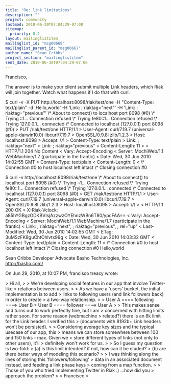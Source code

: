 ```yaml
---
title: "Re: link limitations"
description: ""
project: community
lastmod: 2010-06-30T07:04:29-07:00
sitemap:
  priority: 0.2
layout: mailinglistitem
mailinglist_id: "msg00668"
mailinglist_parent_id: "msg00667"
author_name: "Sean Cribbs"
project_section: "mailinglistitem"
sent_date: 2010-06-30T07:04:29-07:00
---
```



Francisco,

The answer is to make your client submit multiple Link headers, which Riak will 
join together. Watch what happens if I do that with curl:

$ curl -v -X PUT http://localhost:8098/riak/test/one -H "Content-Type: 
text/plain" -d 'Hello,world' -H 'Link: ; riaktag="next"' -H 
'Link: ; riaktag="previous"' 
\\* About to connect() to localhost port 8098 (#0)
\\* Trying ::1... Connection refused
\\* Trying fe80::1... Connection refused
\\* Trying 127.0.0.1... connected
\\* Connected to localhost (127.0.0.1) port 8098 (#0)
&gt; PUT /riak/test/one HTTP/1.1
&gt; User-Agent: curl/7.19.7 (universal-apple-darwin10.0) libcurl/7.19.7 
&gt; OpenSSL/0.9.8l zlib/1.2.3
&gt; Host: localhost:8098
&gt; Accept: \\*/\\*
&gt; Content-Type: text/plain
&gt; Link: ; riaktag="next"
&gt; Link: ; riaktag="previous"
&gt; Content-Length: 11
&gt; 
&lt; HTTP/1.1 204 No Content
&lt; Vary: Accept-Encoding
&lt; Server: MochiWeb/1.1 WebMachine/1.7 (participate in the frantic)
&lt; Date: Wed, 30 Jun 2010 14:02:55 GMT
&lt; Content-Type: text/plain
&lt; Content-Length: 0
&lt; 
\\* Connection #0 to host localhost left intact
\\* Closing connection #0

$ curl -v http://localhost:8098/riak/test/one
\\* About to connect() to localhost port 8098 (#0)
\\* Trying ::1... Connection refused
\\* Trying fe80::1... Connection refused
\\* Trying 127.0.0.1... connected
\\* Connected to localhost (127.0.0.1) port 8098 (#0)
&gt; GET /riak/test/one HTTP/1.1
&gt; User-Agent: curl/7.19.7 (universal-apple-darwin10.0) libcurl/7.19.7 
&gt; OpenSSL/0.9.8l zlib/1.2.3
&gt; Host: localhost:8098
&gt; Accept: \\*/\\*
&gt; 
&lt; HTTP/1.1 200 OK
&lt; X-Riak-Vclock: a85hYGBgzGDKBVIsjAzzwzOYEhnzWBn6T80/ypcFAA==
&lt; Vary: Accept-Encoding
&lt; Server: MochiWeb/1.1 WebMachine/1.7 (participate in the frantic)
&lt; Link: ; riaktag="next", ; 
riaktag="previous", ; rel="up"
&lt; Last-Modified: Wed, 30 Jun 2010 14:02:55 GMT
&lt; ETag: 3uMSzFK8guChtOhlvtx99g
&lt; Date: Wed, 30 Jun 2010 14:03:32 GMT
&lt; Content-Type: text/plain
&lt; Content-Length: 11
&lt; 
\\* Connection #0 to host localhost left intact
\\* Closing connection #0
Hello,world

Sean Cribbs 
Developer Advocate
Basho Technologies, Inc.
http://basho.com/

On Jun 29, 2010, at 10:07 PM, francisco treacy wrote:

&gt; Hi all,
&gt; 
&gt; We're developing social features in our app that involve Twitter-like
&gt; relations between users.
&gt; 
&gt; As we have a 'users' bucket, the initial implementation is to add
&gt; links to following users (and link followers back) in order to create
&gt; a two-way relationship.
&gt; 
&gt; User A ==== following ====&gt; User B
&gt; User B ==== follower ====&gt; User A
&gt; 
&gt; This makes sense and turns out to work perfectly fine, but I am
&gt; concerned with hitting limits rather soon. For some reason (webmachine
&gt; related?) there is an 8k limit for the Link header. I verified this
&gt; (documents with 8192b+ Link headers won't be persisted).
&gt; 
&gt; Considering average key sizes and the typical usecase of our app, this
&gt; means we can store somewhere between 100 and 150 links - max. Given we
&gt; store different types of links (not only to other users), it'll
&gt; definitely won't work for us.
&gt; 
&gt; So I guess my question is two-fold:
&gt; (a) is this limit intended? if not, how can it be eluded?
&gt; (b) are there better ways of modeling this scenario?
&gt; 
&gt; I was thinking along the lines of storing this 'followers/following'
&gt; data in an associated document instead, and feeding a link phase keys
&gt; coming from a map function.
&gt; 
&gt; Those of you who tried implementing Twitter in Riak :) ...how did you
&gt; approach the problem?
&gt; 
&gt; Francisco
&gt; 
